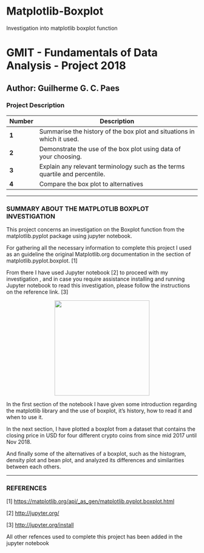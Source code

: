 # Matplotlib-Boxplot
Investigation into matplotlib boxplot function


# GMIT - Fundamentals of Data Analysis - Project 2018

## Author: Guilherme G. C. Paes 


### Project Description

Number|Description
-----|-----------
**1**|Summarise the history of the box plot and situations in which it used.
**2**|Demonstrate the use of the box plot using data of your choosing.
**3**|Explain any relevant terminology such as the terms quartile and percentile.
**4**|Compare the box plot to alternatives

----------------------------------------------------------------------------------------------------------------------------------

### SUMMARY ABOUT THE MATPLOTLIB BOXPLOT INVESTIGATION


  This project concerns an investigation on the Boxplot function from the matplotlib.pyplot package using jupyter notebook.

  For gathering all the necessary information to complete this project I used as an guideline the original Matplotlib.org documentation in the section of matplotlib.pyplot.boxplot. [1]


  From there I have used Jupyter notebook [2] to proceed with my investigation , and in case you require assistance installing and running Jupyter notebook to read this investigation, please follow the instructions on the reference link. [3]

<p align="center"><img src="https://matplotlib.org/_static/logo2.png" width=250px></p>
  
In the first section of the notebook I have given some introduction regarding the matplotlib library and the use of boxplot, it’s history, how to read it and when to use it.

In the next section, I have plotted a boxplot from a dataset that contains the closing price in USD for four different crypto coins from since mid 2017 until Nov 2018.

And finally some of the alternatives of a boxplot, such as the histogram, density plot and bean plot, and analyzed its differences and similarities between each others.

  
  ----------------------------------------------------------------------------------------------------------------------------------



### REFERENCES

[1] https://matplotlib.org/api/_as_gen/matplotlib.pyplot.boxplot.html

[2] http://jupyter.org/

[3] http://jupyter.org/install

All other refences used to complete this project has been added in the jupyter notebook



